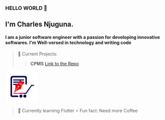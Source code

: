 ### HELLO WORLD 👋

## I'm Charles Njuguna.
#### I am a junior software engineer with a passion for developing innovative softwares. I'm Well-versed in technology and writing code



> 🔭 Current Projects:
>> **CPMS**
    [Link to the Repo](https://github.com/charlesncn/CPMS)
<img src="https://github.com/charlesncn/CPMS/blob/main/app/src/main/res/mipmap-xxhdpi/pj_icon.png" width="100" height="100">


> 🌱 Currently learning Flutter
> ⚡ Fun fact: Need more Coffee

